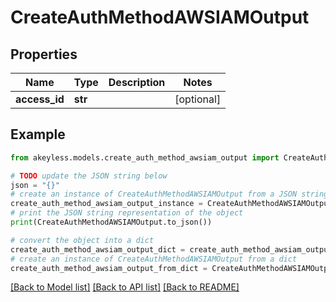 # CreateAuthMethodAWSIAMOutput


## Properties

Name | Type | Description | Notes
------------ | ------------- | ------------- | -------------
**access_id** | **str** |  | [optional] 

## Example

```python
from akeyless.models.create_auth_method_awsiam_output import CreateAuthMethodAWSIAMOutput

# TODO update the JSON string below
json = "{}"
# create an instance of CreateAuthMethodAWSIAMOutput from a JSON string
create_auth_method_awsiam_output_instance = CreateAuthMethodAWSIAMOutput.from_json(json)
# print the JSON string representation of the object
print(CreateAuthMethodAWSIAMOutput.to_json())

# convert the object into a dict
create_auth_method_awsiam_output_dict = create_auth_method_awsiam_output_instance.to_dict()
# create an instance of CreateAuthMethodAWSIAMOutput from a dict
create_auth_method_awsiam_output_from_dict = CreateAuthMethodAWSIAMOutput.from_dict(create_auth_method_awsiam_output_dict)
```
[[Back to Model list]](../README.md#documentation-for-models) [[Back to API list]](../README.md#documentation-for-api-endpoints) [[Back to README]](../README.md)


